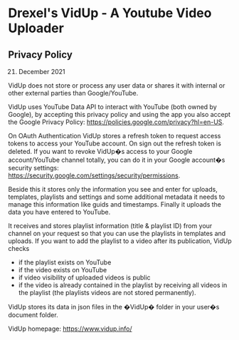 # Drexel's VidUp - A Youtube Video Uploader
## Privacy Policy

21. December 2021

VidUp does not store or process any user data or shares it with internal or other external parties than Google/YouTube.

VidUp uses YouTube Data API to interact with YouTube (both owned by Google), by accepting this privacy policy and using the app you also accept the Google Privacy Policy: https://policies.google.com/privacy?hl=en-US.

On OAuth Authentication VidUp stores a refresh token to request access tokens to access your YouTube account. On sign out the refresh token is deleted. If you want to revoke VidUp�s access to your Google account/YouTube channel totally, you can do it in your Google account�s security settings: https://security.google.com/settings/security/permissions.

Beside this it stores only the information you see and enter for uploads, templates, playlists and settings and some additional metadata it needs to manage this information like guids and timestamps. Finally it uploads the data you have entered to YouTube.

It receives and stores playlist information (title & playlist ID) from your channel on your request so that you can use the playlists in templates and uploads. If you want to add the playlist to a video after its publication, VidUp checks
* if the playlist exists on YouTube
* if the video exists on YouTube
* if video visibility of uploaded videos is public
* if the video is already contained in the playlist by receiving all videos in the playlist (the playlists videos are not stored permanently).

VidUp stores its data in json files in the �VidUp� folder in your user�s document folder.

VidUp homepage: https://www.vidup.info/